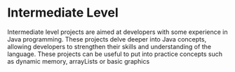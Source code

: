# Intermediate Level
Intermediate level projects are aimed at developers with some experience in Java programming. These projects delve deeper into Java concepts, allowing developers to strengthen their skills and understanding of the language. These projects can be useful to put into practice concepts such as dynamic memory, arrayLists or basic graphics
